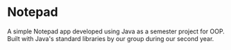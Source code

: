 # Notepad 
A simple Notepad app developed using Java as a semester project for OOP. Built with Java's standard libraries by our group during our second year.
